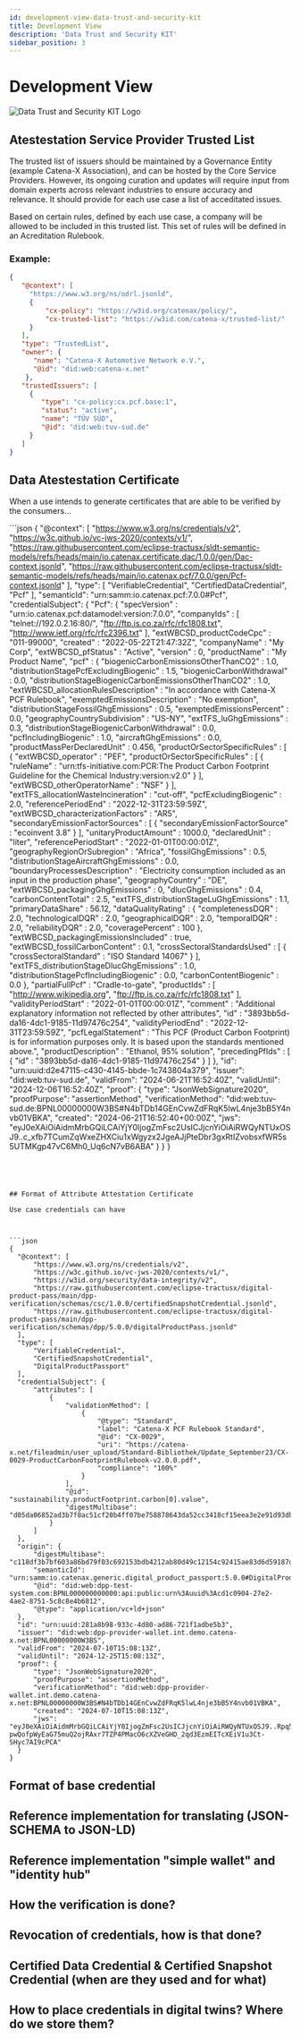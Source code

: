 ```yaml
---
id: development-view-data-trust-and-security-kit
title: Development View
description: 'Data Trust and Security KIT'
sidebar_position: 3
---
```



# Development View
![Data Trust and Security KIT Logo](./assets/data-trust-and-security-kit-logo.svg)

## Atestestation Service Provider Trusted List

The trusted list of issuers should be maintained by a Governance Entity (example Catena-X Association), and can be hosted by the Core Service Providers. However, its ongoing curation and updates will require input from domain experts across relevant industries to ensure accuracy and relevance.
It should provide for each use case a list of acceditated issues.

Based on certain rules, defined by each use case, a company will be allowed to be included in this trusted list. 
This set of rules will be defined in an Acreditation Rulebook.

### Example:

```json
{
   "@context": [
     "https://www.w3.org/ns/odrl.jsonld",
     {
         "cx-policy": "https://w3id.org/catenax/policy/",
         "cx-trusted-list": "https://w3id.com/catena-x/trusted-list/"
     }
   ],
   "type": "TrustedList",
   "owner": {
      "name": "Catena-X Automotive Network e.V.",
      "@id": "did:web:catena-x.net"
    },
   "trustedIssuers": [
     {
        "type": "cx-policy:cx.pcf.base:1",
        "status": "active",
        "name": "TÜV SÜD",
        "@id": "did:web:tuv-sud.de"
     }
   ]
}
```

## Data Atestestation Certificate

When a use intends to generate certificates that are able to be verified by the consumers...

´´´json
{
    "@context": [
        "https://www.w3.org/ns/credentials/v2",
        "https://w3c.github.io/vc-jws-2020/contexts/v1/",
        "https://raw.githubusercontent.com/eclipse-tractusx/sldt-semantic-models/refs/heads/main/io.catenax.certificate.dac/1.0.0/gen/Dac-context.jsonld",
        "https://raw.githubusercontent.com/eclipse-tractusx/sldt-semantic-models/refs/heads/main/io.catenax.pcf/7.0.0/gen/Pcf-context.jsonld"
    ],
    "type": [
        "VerifiableCredential",
        "CertifiedDataCredential",
        "Pcf"
    ],
    "semanticId": "urn:samm:io.catenax.pcf:7.0.0#Pcf",
    "credentialSubject": {
        "Pcf": {
           "specVersion" : "urn:io.catenax.pcf:datamodel:version:7.0.0",
           "companyIds" : [ "telnet://192.0.2.16:80/", "ftp://ftp.is.co.za/rfc/rfc1808.txt", "http://www.ietf.org/rfc/rfc2396.txt" ],
           "extWBCSD_productCodeCpc" : "011-99000",
           "created" : "2022-05-22T21:47:32Z",
           "companyName" : "My Corp",
           "extWBCSD_pfStatus" : "Active",
           "version" : 0,
           "productName" : "My Product Name",
           "pcf" : {
             "biogenicCarbonEmissionsOtherThanCO2" : 1.0,
             "distributionStagePcfExcludingBiogenic" : 1.5,
             "biogenicCarbonWithdrawal" : 0.0,
             "distributionStageBiogenicCarbonEmissionsOtherThanCO2" : 1.0,
             "extWBCSD_allocationRulesDescription" : "In accordance with Catena-X PCF Rulebook",
             "exemptedEmissionsDescription" : "No exemption",
             "distributionStageFossilGhgEmissions" : 0.5,
             "exemptedEmissionsPercent" : 0.0,
             "geographyCountrySubdivision" : "US-NY",
             "extTFS_luGhgEmissions" : 0.3,
             "distributionStageBiogenicCarbonWithdrawal" : 0.0,
             "pcfIncludingBiogenic" : 1.0,
             "aircraftGhgEmissions" : 0.0,
             "productMassPerDeclaredUnit" : 0.456,
             "productOrSectorSpecificRules" : [ {
               "extWBCSD_operator" : "PEF",
               "productOrSectorSpecificRules" : [ {
                 "ruleName" : "urn:tfs-initiative.com:PCR:The Product Carbon Footprint Guideline for the Chemical Industry:version:v2.0"
               } ],
               "extWBCSD_otherOperatorName" : "NSF"
             } ],
             "extTFS_allocationWasteIncineration" : "cut-off",
             "pcfExcludingBiogenic" : 2.0,
             "referencePeriodEnd" : "2022-12-31T23:59:59Z",
             "extWBCSD_characterizationFactors" : "AR5",
             "secondaryEmissionFactorSources" : [ {
               "secondaryEmissionFactorSource" : "ecoinvent 3.8"
             } ],
             "unitaryProductAmount" : 1000.0,
             "declaredUnit" : "liter",
             "referencePeriodStart" : "2022-01-01T00:00:01Z",
             "geographyRegionOrSubregion" : "Africa",
             "fossilGhgEmissions" : 0.5,
             "distributionStageAircraftGhgEmissions" : 0.0,
             "boundaryProcessesDescription" : "Electricity consumption included as an input in the production phase",
             "geographyCountry" : "DE",
             "extWBCSD_packagingGhgEmissions" : 0,
             "dlucGhgEmissions" : 0.4,
             "carbonContentTotal" : 2.5,
             "extTFS_distributionStageLuGhgEmissions" : 1.1,
             "primaryDataShare" : 56.12,
             "dataQualityRating" : {
               "completenessDQR" : 2.0,
               "technologicalDQR" : 2.0,
               "geographicalDQR" : 2.0,
               "temporalDQR" : 2.0,
               "reliabilityDQR" : 2.0,
               "coveragePercent" : 100
             },
             "extWBCSD_packagingEmissionsIncluded" : true,
             "extWBCSD_fossilCarbonContent" : 0.1,
             "crossSectoralStandardsUsed" : [ {
               "crossSectoralStandard" : "ISO Standard 14067"
             } ],
             "extTFS_distributionStageDlucGhgEmissions" : 1.0,
             "distributionStagePcfIncludingBiogenic" : 0.0,
             "carbonContentBiogenic" : 0.0
           },
           "partialFullPcf" : "Cradle-to-gate",
           "productIds" : [ "http://www.wikipedia.org", "ftp://ftp.is.co.za/rfc/rfc1808.txt" ],
           "validityPeriodStart" : "2022-01-01T00:00:01Z",
           "comment" : "Additional explanatory information not reflected by other attributes",
           "id" : "3893bb5d-da16-4dc1-9185-11d97476c254",
           "validityPeriodEnd" : "2022-12-31T23:59:59Z",
           "pcfLegalStatement" : "This PCF (Product Carbon Footprint) is for information purposes only. It is based upon the standards mentioned above.",
           "productDescription" : "Ethanol, 95% solution",
           "precedingPfIds" : [ {
             "id" : "3893bb5d-da16-4dc1-9185-11d97476c254"
           } ]
    },
    "id": "urn:uuid:d2e47115-c430-4145-bbde-1c743804a379",
    "issuer": "did:web:tuv-sud.de",
    "validFrom": "2024-06-21T16:52:40Z",
    "validUntil": "2024-12-06T16:52:40Z",
    "proof": {
        "type": "JsonWebSignature2020",
        "proofPurpose": "assertionMethod",
        "verificationMethod": "did:web:tuv-sud.de:BPNL00000000W3BS#N4bTDb14GEnCvwZdFRqK5lwL4nje3bB5Y4nvb01VBKA",
        "created": "2024-06-21T16:52:40+00:00Z",
        "jws": "eyJ0eXAiOiAidmMrbGQiLCAiYjY0IjogZmFsc2UsICJjcnYiOiAiRWQyNTUxOSJ9..c_xfb7TCumZqWxeZHXCiu1xWgyzx2JgeAJjPteDbr3gxRtIZvobsxfWR5s5UTMKgp47vC6Mh0_Uq6cN7vB6ABA"
    }
}
}
```




## Format of Attribute Attestation Certificate

Use case credentials can have 



```json
{
  "@context": [
      "https://www.w3.org/ns/credentials/v2",
      "https://w3c.github.io/vc-jws-2020/contexts/v1/",
      "https://w3id.org/security/data-integrity/v2",
      "https://raw.githubusercontent.com/eclipse-tractusx/digital-product-pass/main/dpp-verification/schemas/csc/1.0.0/certifiedSnapshotCredential.jsonld",
      "https://raw.githubusercontent.com/eclipse-tractusx/digital-product-pass/main/dpp-verification/schemas/dpp/5.0.0/digitalProductPass.jsonld"
  ],
  "type": [
      "VerifiableCredential",
      "CertifiedSnapshotCredential",
      "DigitalProductPassport"
  ],
  "credentialSubject": {
      "attributes": [
          {
              "validationMethod": [
                  {
                      "@type": "Standard",
                      "label": "Catena-X PCF Rulebook Standard",
                      "@id": "CX-0029",
                      "uri": "https://catena-x.net/fileadmin/user_upload/Standard-Bibliothek/Update_September23/CX-0029-ProductCarbonFootprintRulebook-v2.0.0.pdf",
                      "compliance": "100%"
                  }
              ],
              "@id": "sustainability.productFootprint.carbon[0].value",
              "digestMultibase": "d05da06852ad3b7f8ac51cf20b4ff07be758878643da52cc3418cf15eea3e2e91d93dbc69de977560d4561109021d5b39c9f26cbc6546b39298e8ae70694ec32"
          }
      ]
  },
  "origin": {
      "digestMultibase": "c118df3b7bf603a86bd79f03c692153bdb4212ab80d49c12154c92415ae83d6d59187d9ba5af9c4e40208f7d7b1d4c727de78cfbe51e768aae743723ee197374",
      "semanticId": "urn:samm:io.catenax.generic.digital_product_passport:5.0.0#DigitalProductPass",
      "@id": "did:web:dpp-test-system.com:BPNL000000000000:api:public:urn%3Auuid%3Acd1c0904-27e2-4ae2-8751-5c8c8e4b6812",
      "@type": "application/vc+ld+json"
  },
  "id": "urn:uuid:281a8b98-933c-4d80-ad86-721f1adbe5b3",
  "issuer": "did:web:dpp-provider-wallet.int.demo.catena-x.net:BPNL00000000W3BS",
  "validFrom": "2024-07-10T15:08:13Z",
  "validUntil": "2024-12-25T15:08:13Z",
  "proof": {
      "type": "JsonWebSignature2020",
      "proofPurpose": "assertionMethod",
      "verificationMethod": "did:web:dpp-provider-wallet.int.demo.catena-x.net:BPNL00000000W3BS#N4bTDb14GEnCvwZdFRqK5lwL4nje3bB5Y4nvb01VBKA",
      "created": "2024-07-10T15:08:13Z",
      "jws": "eyJ0eXAiOiAidmMrbGQiLCAiYjY0IjogZmFsc2UsICJjcnYiOiAiRWQyNTUxOSJ9..Rpq5BU3Y_-pwQofpWyEaG75muQ2ojRAxr7TZP4PMacO6cXZVeGHD_2qd3EzmEITcXEiV1u3Ct-SHyc7AI9cPCA"
  }
}
```

##



## Format of base credential




## Reference implementation for translating (JSON-SCHEMA to JSON-LD)
## Reference implementation "simple wallet" and "identity hub"
## How the verification is done?
## Revocation of credentials, how is that done?
## Certified Data Credential & Certified Snapshot Credential (when are they used and for what)
## How to place credentials in digital twins? Where do we store them?
